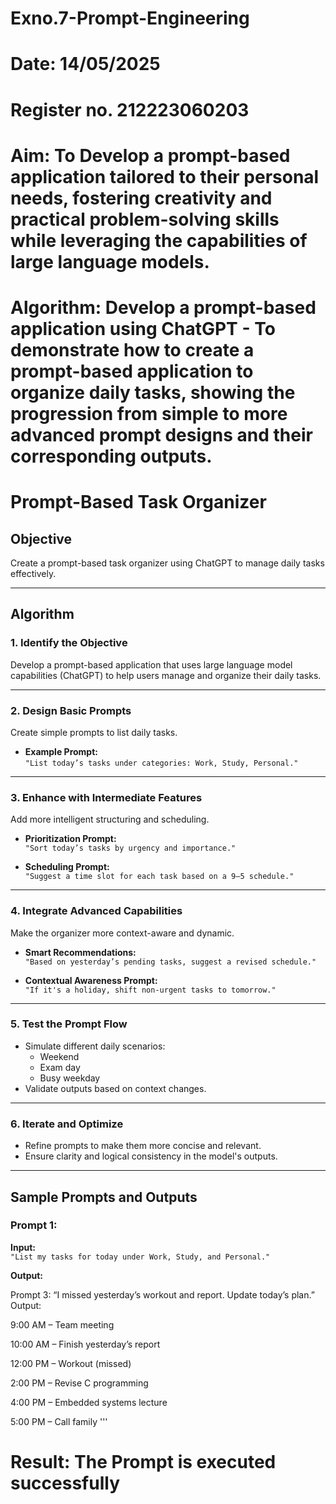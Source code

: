 # Exno.7-Prompt-Engineering
# Date: 14/05/2025
# Register no. 212223060203
# Aim: To Develop a prompt-based application tailored to their personal needs, fostering creativity and practical problem-solving skills while leveraging the capabilities of large language models.



# Algorithm: Develop a prompt-based application using ChatGPT - To demonstrate how to create a prompt-based application to organize daily tasks, showing the progression from simple to more advanced prompt designs and their corresponding outputs.

# Prompt-Based Task Organizer

## Objective
Create a prompt-based task organizer using ChatGPT to manage daily tasks effectively.

---

## Algorithm

### 1. Identify the Objective
Develop a prompt-based application that uses large language model capabilities (ChatGPT) to help users manage and organize their daily tasks.

---

### 2. Design Basic Prompts
Create simple prompts to list daily tasks.

- **Example Prompt:**  
  `"List today’s tasks under categories: Work, Study, Personal."`

---

### 3. Enhance with Intermediate Features
Add more intelligent structuring and scheduling.

- **Prioritization Prompt:**  
  `"Sort today’s tasks by urgency and importance."`

- **Scheduling Prompt:**  
  `"Suggest a time slot for each task based on a 9–5 schedule."`

---

### 4. Integrate Advanced Capabilities
Make the organizer more context-aware and dynamic.

- **Smart Recommendations:**  
  `"Based on yesterday’s pending tasks, suggest a revised schedule."`

- **Contextual Awareness Prompt:**  
  `"If it's a holiday, shift non-urgent tasks to tomorrow."`

---

### 5. Test the Prompt Flow
- Simulate different daily scenarios:
  - Weekend
  - Exam day
  - Busy weekday
- Validate outputs based on context changes.

---

### 6. Iterate and Optimize
- Refine prompts to make them more concise and relevant.
- Ensure clarity and logical consistency in the model's outputs.

---

## Sample Prompts and Outputs

### Prompt 1:
**Input:**  
`"List my tasks for today under Work, Study, and Personal."`

**Output:**


Prompt 3:
“I missed yesterday’s workout and report. Update today’s plan.”
Output:

9:00 AM – Team meeting

10:00 AM – Finish yesterday’s report

12:00 PM – Workout (missed)

2:00 PM – Revise C programming

4:00 PM – Embedded systems lecture

5:00 PM – Call family
'''


# Result: The Prompt is executed successfully


